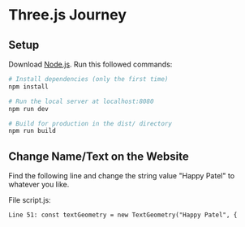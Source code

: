 # Three.js Journey

## Setup
Download [Node.js](https://nodejs.org/en/download/).
Run this followed commands:

``` bash
# Install dependencies (only the first time)
npm install

# Run the local server at localhost:8080
npm run dev

# Build for production in the dist/ directory
npm run build
```

## Change Name/Text on the Website
Find the following line and change the string value "Happy Patel" to whatever you like.

File script.js:
```
Line 51: const textGeometry = new TextGeometry("Happy Patel", {
```
